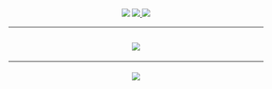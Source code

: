 <h3 align="center">
  <img src="https://img.shields.io/github/followers/SladeHazard?label=Followers&style=for-the-badge&color=blue">
  <a href="https://discord.gg/archer/" alt="Discord">
      <img src="https://img.shields.io/discord/452518336627081236?label=discord&style=for-the-badge&color=blue"/>
  </a>
  <a href="https://archermc.net" alt="Website">
      <img src="https://img.shields.io/website?down_color=red&down_message=Offline&style=for-the-badge&up_color=blue&up_message=Online&url=https%3A%2F%2Fwillfp.com"/>
  </a>
</h3>

<hr>

<h2 align="center">
  <a href="https://github.com/SladeHazard">
    <img align="center" src="https://github-readme-stats.vercel.app/api/?username=SladeHazard&show_icons=true&theme=merko">
  </a>
  <hr> <!-- Line -->
  <img align="center" src="https://github-readme-stats.vercel.app/api/wakatime?username=Archer2336&layout=compact&theme=merko">
</h2>


<br>

